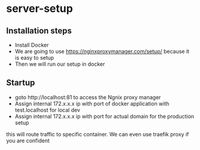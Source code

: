 # server-setup

## Installation steps
- Install Docker
- We are going to use https://nginxproxymanager.com/setup/ because it is easy to setup
- Then we will run our setup in docker

## Startup
- goto http://localhost:81 to access the Ngnix proxy manager
- Assign internal 172.x.x.x ip with port of docker application with test.localhost for local dev
- Assign internal 172.x.x.x ip with port for actual domain for the production setup

this will route traffic to specific container. We can even use traefik proxy if you are confident
